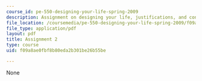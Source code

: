 ```yaml
---
course_id: pe-550-designing-your-life-spring-2009
description: Assignment on designing your life, justifications, and confessions.
file_location: /coursemedia/pe-550-designing-your-life-spring-2009/f09a8ae0fbf8b80eda2b301be26b55be_MITPE_550iap09_s09_assn02_iap07.pdf
file_type: application/pdf
layout: pdf
title: Assignment 2
type: course
uid: f09a8ae0fbf8b80eda2b301be26b55be

---
```

None